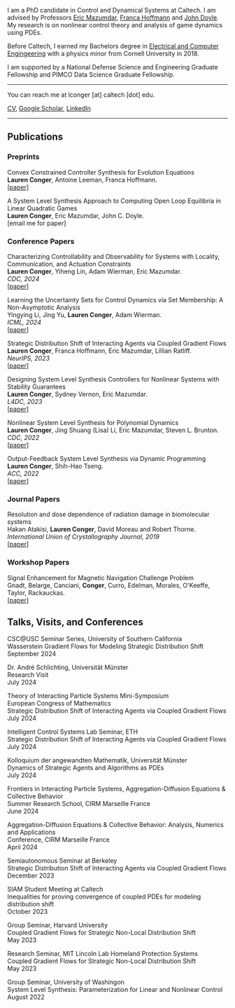 I am a PhD candidate in Control and Dynamical Systems at Caltech. I am advised by Professors [Eric Mazumdar](http://users.cms.caltech.edu/~mazumdar/), [Franca Hoffmann](https://francahoffmann.com/) and [John Doyle](https://eas.caltech.edu/people/doyle). 
My research is on nonlinear control theory and analysis of game dynamics using PDEs.

Before Caltech, I earned my Bachelors degree in [Electrical and Computer Engingeering](https://www.ece.cornell.edu/ece) with a physics minor from Cornell University in 2018.

I am supported by a National Defense Science and Engineering Graduate Fellowship and PIMCO Data Science Graduate Fellowship.

---
You can reach me at lconger [at] caltech [dot] edu.
 
<a href="CV_January_2024.pdf" target="_blank">CV</a>, [Google Scholar](https://scholar.google.com/citations?hl=en&user=Iv6uAdMAAAAJ), [LinkedIn](https://www.linkedin.com/in/lauren-conger-82096216a/)
<!-- Remove above link if you don't want to attibute -->

---

## Publications 

### Preprints
Convex Constrained Controller Synthesis for Evolution Equations \
**Lauren Conger**, Antoine Leeman, Franca Hoffmann. \
[[paper](https://arxiv.org/abs/2410.02658)]

A System Level Synthesis Approach to Computing Open Loop Equilibria in Linear Quadratic Games \
**Lauren Conger**, Eric Mazumdar, John C. Doyle. \
[email me for paper]

### Conference Papers
Characterizing Controllability and Observability for Systems with Locality, Communication, and Actuation Constraints \
**Lauren Conger**, Yiheng Lin, Adam Wierman, Eric Mazumdar. \
_CDC, 2024_ \
[[paper](https://arxiv.org/abs/2403.18956)]

Learning the Uncertainty Sets for Control Dynamics via Set Membership: A Non-Asymptotic Analysis \
Yingying Li, Jing Yu, **Lauren Conger**, Adam Wierman. \
_ICML, 2024_ \
[[paper](https://arxiv.org/abs/2309.14648)]

Strategic Distribution Shift of Interacting Agents via Coupled Gradient Flows \
**Lauren Conger**, Franca Hoffmann, Eric Mazumdar, Lillian Ratliff. \
_NeurIPS, 2023_ \
[[paper](https://arxiv.org/abs/2307.01166)]

Designing System Level Synthesis Controllers for Nonlinear Systems with Stability Guarantees \
**Lauren Conger**, Sydney Vernon, Eric Mazumdar. \
_L4DC, 2023_ \
[[paper](https://arxiv.org/abs/2212.03923)]

Nonlinear System Level Synthesis for Polynomial Dynamics \
**Lauren Conger**, Jing Shuang (Lisa) Li, Eric Mazumdar, Steven L. Brunton. \
_CDC, 2022_ \
[[paper](https://arxiv.org/abs/2205.02187)]

Output-Feedback System Level Synthesis via Dynamic Programming\
**Lauren Conger**, Shih-Hao Tseng. \
_ACC, 2022_ \
[[paper](https://arxiv.org/abs/2111.00098)]

### Journal Papers
Resolution and dose dependence of radiation damage in biomolecular systems \
Hakan Atakisi, **Lauren Conger**, David Moreau and Robert Thorne. \
_International Union of Crystallography Journal, 2019_ \
[[paper](https://journals.iucr.org/m/issues/2019/06/00/jt5036/index.html)]

### Workshop Papers
Signal Enhancement for Magnetic Navigation Challenge Problem \
Gnadt, Belarge, Canciani, **Conger**, Curro, Edelman, Morales, O'Keeffe, Taylor, Rackauckas. \
[[paper](https://arxiv.org/pdf/2007.12158.pdf)]

## Talks, Visits, and Conferences

CSC@USC Seminar Series, University of Southern California \
Wasserstein Gradient Flows for Modeling Strategic Distribution Shift \
September 2024

Dr. André Schlichting, Universität Münster \
Research Visit \
July 2024

Theory of Interacting Particle Systems Mini-Symposium \
European Congress of Mathematics \
Strategic Distribution Shift of Interacting Agents via Coupled Gradient Flows \
July 2024

Intelligent Control Systems Lab Seminar, ETH \
Strategic Distribution Shift of Interacting Agents via Coupled Gradient Flows \
July 2024

Kolloquium der angewandten Mathematik, Universität Münster \
Dynamics of Strategic Agents and Algorithms as PDEs \
July 2024

Frontiers in Interacting Particle Systems, Aggregation-Diffusion Equations & Collective Behavior \
Summer Research School, CIRM Marseille France \
June 2024

Aggregation-Diffusion Equations & Collective Behavior: Analysis, Numerics and Applications \
Conference, CIRM Marseille France \
April 2024

Semiautonomous Seminar at Berkeley \
Strategic Distribution Shift of Interacting Agents via Coupled Gradient Flows \
December 2023

SIAM Student Meeting at Caltech \
Inequalities for proving convergence of coupled PDEs for modeling distribution shift \
October 2023

Group Seminar, Harvard University \
Coupled Gradient Flows for Strategic Non-Local Distribution Shift \
May 2023

Research Seminar, MIT Lincoln Lab Homeland Protection Systems \
Coupled Gradient Flows for Strategic Non-Local Distribution Shift \
May 2023

Group Seminar, University of Washingon \
System Level Synthesis: Parameterization for Linear and Nonlinear Control \
August 2022



